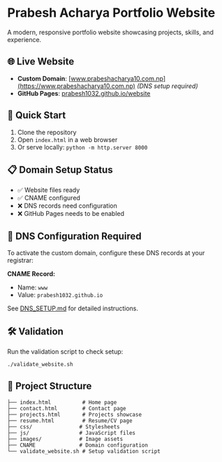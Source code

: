 # Prabesh Acharya Portfolio Website

A modern, responsive portfolio website showcasing projects, skills, and experience.

## 🌐 Live Website
- **Custom Domain**: [www.prabeshacharya10.com.np](https://www.prabeshacharya10.com.np) *(DNS setup required)*
- **GitHub Pages**: [prabesh1032.github.io/website](https://prabesh1032.github.io/website)

## 🚀 Quick Start
1. Clone the repository
2. Open `index.html` in a web browser
3. Or serve locally: `python -m http.server 8000`

## 📋 Domain Setup Status
- ✅ Website files ready
- ✅ CNAME configured
- ❌ DNS records need configuration
- ❌ GitHub Pages needs to be enabled

## 🔧 DNS Configuration Required
To activate the custom domain, configure these DNS records at your registrar:

**CNAME Record:**
- Name: `www`
- Value: `prabesh1032.github.io`

See [DNS_SETUP.md](DNS_SETUP.md) for detailed instructions.

## 🛠️ Validation
Run the validation script to check setup:
```bash
./validate_website.sh
```

## 📁 Project Structure
```
├── index.html          # Home page
├── contact.html        # Contact page
├── projects.html       # Projects showcase
├── resume.html         # Resume/CV page
├── css/               # Stylesheets
├── js/                # JavaScript files
├── images/            # Image assets
├── CNAME              # Domain configuration
└── validate_website.sh # Setup validation script
```
